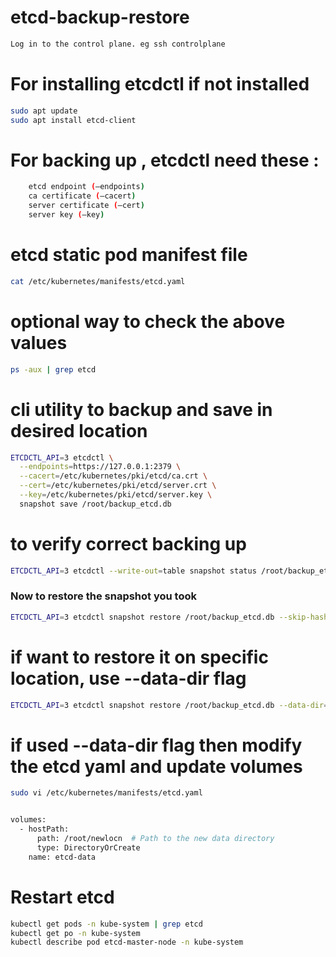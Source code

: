 # etcd-backup-restore

```bash
Log in to the control plane. eg ssh controlplane
```

# For installing etcdctl if not installed

```bash
sudo apt update
sudo apt install etcd-client
```

# For backing up , etcdctl need these :

```bash
    etcd endpoint (–endpoints)
    ca certificate (–cacert)
    server certificate (–cert)
    server key (–key)
```

# etcd static pod manifest file

```bash
cat /etc/kubernetes/manifests/etcd.yaml
```

# optional way to check the above values 

```bash
ps -aux | grep etcd
```

# cli utility to backup and save in desired location

```bash
ETCDCTL_API=3 etcdctl \
  --endpoints=https://127.0.0.1:2379 \
  --cacert=/etc/kubernetes/pki/etcd/ca.crt \
  --cert=/etc/kubernetes/pki/etcd/server.crt \
  --key=/etc/kubernetes/pki/etcd/server.key \
  snapshot save /root/backup_etcd.db
```

# to verify correct backing up

```bash
ETCDCTL_API=3 etcdctl --write-out=table snapshot status /root/backup_etcd.db
```

### Now to restore the snapshot you took 

```bash
ETCDCTL_API=3 etcdctl snapshot restore /root/backup_etcd.db --skip-hash-check=true
```

# if want to restore it on specific location, use --data-dir flag

```bash
ETCDCTL_API=3 etcdctl snapshot restore /root/backup_etcd.db --data-dir=/root/newlocn --skip-hash-check=true
```

# if used --data-dir flag then modify the etcd yaml and update volumes 

```bash
sudo vi /etc/kubernetes/manifests/etcd.yaml


volumes:
  - hostPath:
      path: /root/newlocn  # Path to the new data directory
      type: DirectoryOrCreate
    name: etcd-data
```

# Restart etcd

```bash
kubectl get pods -n kube-system | grep etcd
kubectl get po -n kube-system
kubectl describe pod etcd-master-node -n kube-system
```

